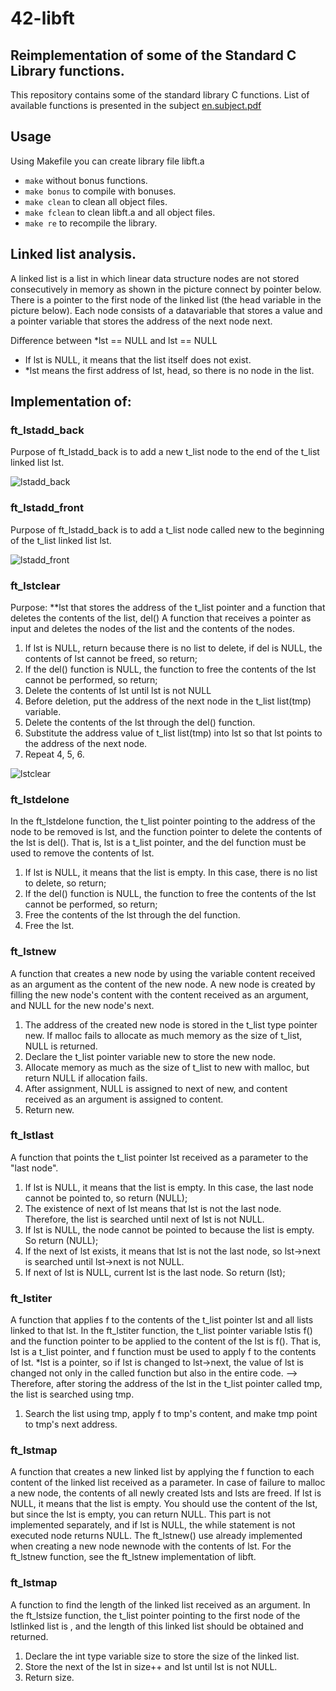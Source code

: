 # 42-libft
## Reimplementation of some of the Standard C Library functions.

This repository contains some of the standard library C functions.
List of available functions is presented in the subject [en.subject.pdf](https://github.com/lavrenovamaria/42-libft/files/7067065/en.subject.pdf)


## Usage
Using Makefile you can create library file libft.a
* `make` without bonus functions.
* `make bonus` to compile with bonuses.
* `make clean` to clean all object files.
* `make fclean` to clean libft.a and all object files.
* `make re` to recompile the library.

## Linked list analysis.
A linked list is a list in which linear data structure nodes are not stored consecutively in memory as shown in the picture connect by pointer below. There is a pointer to the first node of the linked list (the head variable in the picture below). Each node consists of a datavariable that stores a value and a pointer variable that stores the address of the next node next.

Difference between *lst == NULL and lst == NULL
* If lst is NULL, it means that the list itself does not exist.
* *lst means the first address of lst, head, so there is no node in the list.

## Implementation of: 
###  ft_lstadd_back
Purpose of ft_lstadd_back is to add a new t_list node to the end of the t_list linked list lst.

![lstadd_back](https://user-images.githubusercontent.com/84707645/133746743-470f1b56-5242-4cf8-b312-99d8d5ffea8c.jpg)


###  ft_lstadd_front
Purpose of ft_lstadd_back is to add a t_list node called new to the beginning of the t_list linked list lst.

![lstadd_front](https://user-images.githubusercontent.com/84707645/133750541-47e69ea3-743c-44f8-a7f3-64b679649149.jpg)

###  ft_lstclear
Purpose: **lst that stores the address of the t_list pointer and a function that deletes the contents of the list, del() A function that receives a pointer as input and deletes the nodes of the list and the contents of the nodes.
1. If lst is NULL, return because there is no list to delete, if del is NULL, the contents of lst cannot be freed, so return;
2. If the del() function is NULL, the function to free the contents of the lst cannot be performed, so return;
3. Delete the contents of lst until lst is not NULL
4. Before deletion, put the address of the next node in the t_list list(tmp) variable.
5. Delete the contents of the lst through the del() function.
6. Substitute the address value of t_list list(tmp) into lst so that lst points to the address of the next node.
7. Repeat 4, 5, 6.

![lstclear](https://user-images.githubusercontent.com/84707645/133753403-aec715f1-9b67-40ca-b278-ddcb48df9ada.jpg)

###  ft_lstdelone
In the ft_lstdelone function, the t_list pointer pointing to the address of the node to be removed is lst, and the function pointer to delete the contents of the lst is del(). That is, lst is a t_list pointer, and the del function must be used to remove the contents of lst.
1. If lst is NULL, it means that the list is empty. In this case, there is no list to delete, so return;
2. If the del() function is NULL, the function to free the contents of the lst cannot be performed, so return;
3. Free the contents of the lst through the del function.
4. Free the lst.

###  ft_lstnew
A function that creates a new node by using the variable content received as an argument as the content of the new node. A new node is created by filling the new node's content with the content received as an argument, and NULL for the new node's next.
1. The address of the created new node is stored in the t_list type pointer new. If malloc fails to allocate as much memory as the size of t_list, NULL is returned.
2. Declare the t_list pointer variable new to store the new node.
3. Allocate memory as much as the size of t_list to new with malloc, but return NULL if allocation fails.
4. After assignment, NULL is assigned to next of new, and content received as an argument is assigned to content.
5. Return new.

###  ft_lstlast
A function that points the t_list pointer lst received as a parameter to the "last node".
1. If lst is NULL, it means that the list is empty. In this case, the last node cannot be pointed to, so return (NULL);
2. The existence of next of lst means that lst is not the last node. Therefore, the list is searched until next of lst is not NULL.
3. If lst is NULL, the node cannot be pointed to because the list is empty. So return (NULL);
4. If the next of lst exists, it means that lst is not the last node, so lst->next is searched until lst->next is not NULL.
5. If next of lst is NULL, current lst is the last node. So return (lst);

###  ft_lstiter
A function that applies f to the contents of the t_list pointer lst and all lists linked to that lst. In the ft_lstiter function, the t_list pointer variable lstis f() and the function pointer to be applied to the content of the lst is f(). That is, lst is a t_list pointer, and f function must be used to apply f to the contents of lst.
*lst is a pointer, so if lst is changed to lst->next, the value of lst is changed not only in the called function but also in the entire code.
--> Therefore, after storing the address of the lst in the t_list pointer called tmp, the list is searched using tmp.
1. Search the list using tmp, apply f to tmp's content, and make tmp point to tmp's next address.

###  ft_lstmap
A function that creates a new linked list by applying the f function to each content of the linked list received as a parameter. In case of failure to malloc a new node, the contents of all newly created lsts and lsts are freed.
If lst is NULL, it means that the list is empty. You should use the content of the lst, but since the lst is empty, you can return NULL. This part is not implemented separately, and if lst is NULL, the while statement is not executed node returns NULL.
The ft_lstnew() use already implemented when creating a new node newnode with the contents of lst. For the ft_lstnew function, see the ft_lstnew implementation of libft.

###  ft_lstmap
A function to find the length of the linked list received as an argument.
In the ft_lstsize function, the t_list pointer pointing to the first node of the lstlinked list is , and the length of this linked list should be obtained and returned.
1. Declare the int type variable size to store the size of the linked list.
2. Store the next of the lst in size++ and lst until lst is not NULL.
3. Return size.
 
